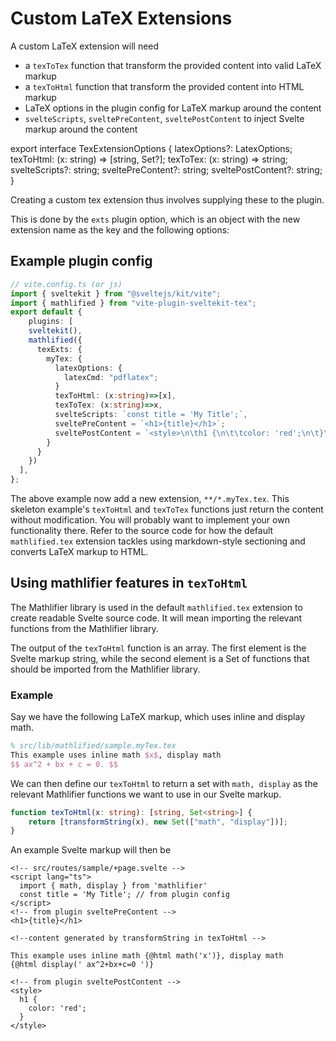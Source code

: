 # Custom LaTeX Extensions

A custom LaTeX extension will need

- a `texToTex` function that transform the provided content into valid LaTeX markup
- a `texToHtml` function that transform the provided content into HTML markup
- LaTeX options in the plugin config for LaTeX markup around the content
- `svelteScripts`, `sveltePreContent`, `sveltePostContent` to inject Svelte markup around the content

export interface TexExtensionOptions {
latexOptions?: LatexOptions;
texToHtml: (x: string) => [string, Set<string>?];
texToTex: (x: string) => string;
svelteScripts?: string;
sveltePreContent?: string;
sveltePostContent?: string;
}

Creating a custom tex extension thus involves supplying these to the plugin.

This is done by the `exts` plugin option, which is an object with the
new extension name as the key and the following options:

## Example plugin config

```ts
// vite.config.ts (or js)
import { sveltekit } from "@sveltejs/kit/vite";
import { mathlified } from "vite-plugin-sveltekit-tex";
export default {
	plugins: [
    sveltekit(),
    mathlified({
      texExts: {
        myTex: {
          latexOptions: {
            latexCmd: "pdflatex";
          }
          texToHtml: (x:string)=>[x],
          texToTex: (x:string)=>x,
          svelteScripts: `const title = 'My Title';`,
          sveltePreContent = `<h1>{title}</h1>`;
          sveltePostContent = `<style>\n\th1 {\n\t\tcolor: 'red';\n\t}\n</style>`
        }
      }
    })
  ],
};
```

The above example now add a new extension,
`**/*.myTex.tex`. This skeleton example's `texToHtml` and `texToTex` functions
just return the content without modification. You will probably want to implement
your own functionality there. Refer to the source code for how the default
`mathlified.tex` extension tackles using markdown-style sectioning and converts
LaTeX markup to HTML.

## Using mathlifier features in `texToHtml`

The Mathlifier library is used in the default `mathlified.tex` extension
to create readable Svelte source code. It will mean importing the relevant
functions from the Mathlifier library.

The output of the `texToHtml` function is an array. The first element
is the Svelte markup string, while the second element is a Set of functions
that should be imported from the Mathlifier library.

### Example

Say we have the following LaTeX markup, which uses inline and display math.

```tex
% src/lib/mathlified/sample.myTex.tex
This example uses inline math $x$, display math
$$ ax^2 + bx + c = 0. $$
```

We can then define our `texToHtml` to return
a set with `math, display` as the
relevant Mathlifier functions we want to use in our Svelte markup.

```ts
function texToHtml(x: string): [string, Set<string>] {
	return [transformString(x), new Set(["math", "display"])];
}
```

An example Svelte markup will then be

```svelte
<!-- src/routes/sample/+page.svelte -->
<script lang="ts">
  import { math, display } from 'mathlifier'
  const title = 'My Title'; // from plugin config
</script>
<!-- from plugin sveltePreContent -->
<h1>{title}</h1>

<!--content generated by transformString in texToHtml -->

This example uses inline math {@html math('x')}, display math
{@html display(' ax^2+bx+c=0 ')}

<!-- from plugin sveltePostContent -->
<style>
  h1 {
    color: 'red';
  }
</style>
```
